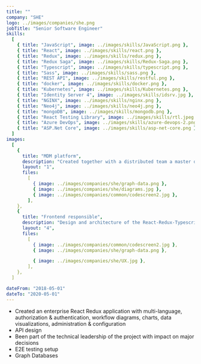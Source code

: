 ```yaml
---
title: ""
company: "SHE"
logo: ../images/companies/she.png
jobTitle: "Senior Software Engineer"
skills:
  [
    { title: "JavaScript", image: ../images/skills/JavaScript.png },
    { title: "React", image: ../images/skills/react.png },
    { title: "Redux", image: ../images/skills/redux.png },
    { title: "Redux Saga", image: ../images/skills/Redux-Saga.png },
    { title: "Typescript", image: ../images/skills/typescript.png },
    { title: "Sass", image: ../images/skills/sass.png },
    { title: "REST API", image: ../images/skills/restful.png },
    { title: "docker", image: ../images/skills/docker.png },
    { title: "Kubernetes", image: ../images/skills/Kubernetes.png },
    { title: "Identity Server 4", image: ../images/skills/idsrv.jpg },
    { title: "NGINX", image: ../images/skills/nginx.png },
    { title: "Neo4j", image: ../images/skills/neo4j.png },
    { title: "mongoDB", image: ../images/skills/mongodb.png },
    { title: "React Testing Library", image: ../images/skills/rtl.jpeg },
    { title: "Azure DevOps", image: ../images/skills/azure-devops-2.png },
    { title: "ASP.Net Core", image: ../images/skills/asp-net-core.png },
  ]
images:
  [
    {
      title: "MDM platform",
      description: "Created together with a distributed team a master data management platform",
      layout: "1",
      files:
        [
          { image: ../images/companies/she/graph-data.png },
          { image: ../images/companies/she/diagrams.jpg },
          { image: ../images/companies/common/codescreen2.jpg },
        ],
    },
    {
      title: "Frontend responsible",
      description: "Design and architecture of the React-Redux-Typescript enterprise application.",
      layout: "4",
      files:
        [
          { image: ../images/companies/common/codescreen2.jpg },
          { image: ../images/companies/she/graph-data.png },

          { image: ../images/companies/she/UX.jpg },
        ],
    },
  ]

dateFrom: "2018-05-01"
dateTo: "2020-05-01"
---
```


- Created an enterprise React Redux application with multi-language, authorization & authentication, workflow diagrams, charts, data visualizations, administration & configuration
- API design
- Been part of the technical leadership of the project with impact on major decisions
- E2E testing setup
- Graph Databases
